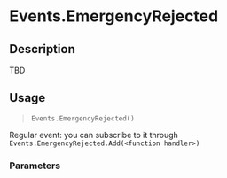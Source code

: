 # Events.EmergencyRejected
## Description
TBD

## Usage
> `Events.EmergencyRejected()`

Regular event: you can subscribe to it through `Events.EmergencyRejected.Add(<function handler>)`

### Parameters
